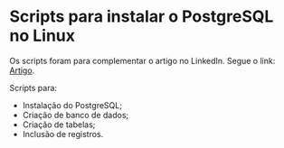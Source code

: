 # Scripts para instalar o PostgreSQL no Linux

Os scripts foram para complementar o artigo no LinkedIn. Segue o link: <a href="encurtador.com.br/bnCLP">Artigo</a>.

Scripts para:
- Instalação do PostgreSQL;
- Criação de banco de dados;
- Criação de tabelas;
- Inclusão de registros.
